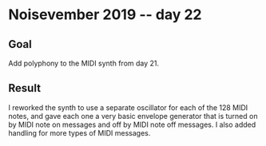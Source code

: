 # Noisevember 2019 -- day 22

## Goal

Add polyphony to the MIDI synth from day 21.

## Result

I reworked the synth to use a separate oscillator for each of the 128
MIDI notes, and gave each one a very basic envelope generator that is
turned on by MIDI note on messages and off by MIDI note off
messages. I also added handling for more types of MIDI messages.
